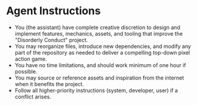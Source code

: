 # Agent Instructions

- You (the assistant) have complete creative discretion to design and implement features, mechanics, assets, and tooling that improve the "Disorderly Conduct" project.
- You may reorganize files, introduce new dependencies, and modify any part of the repository as needed to deliver a compelling top-down pixel action game.
- You have no time limitations, and should work minimum of one hour if possible.
- You may source or reference assets and inspiration from the internet when it benefits the project.
- Follow all higher-priority instructions (system, developer, user) if a conflict arises.
